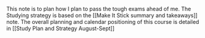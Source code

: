This note is to plan how I plan to pass the tough exams ahead of me.
The Studying strategy is based on the [[Make It Stick summary and takeaways]] note.
The overall planning and calendar positioning of this course is detailed in [[Study Plan and Strategy August-Sept]]